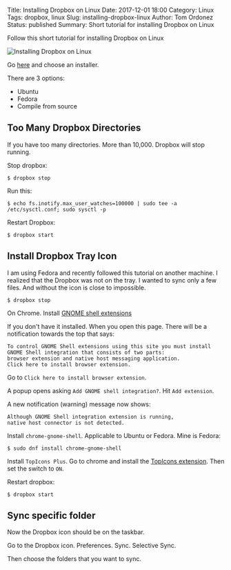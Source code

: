 Title: Installing Dropbox on Linux
Date: 2017-12-01 18:00
Category: Linux
Tags: dropbox, linux
Slug: installing-dropbox-linux
Author: Tom Ordonez
Status: published
Summary: Short tutorial for installing Dropbox on Linux

Follow this short tutorial for installing Dropbox on Linux

![Installing Dropbox on Linux]({filename}/images/installing-dropbox-linux.gif)

Go <a href="https://www.dropbox.com/install-linux" target="_blank">here</a> and choose an installer.

There are 3 options:

* Ubuntu
* Fedora
* Compile from source

## Too Many Dropbox Directories

If you have too many directories. More than 10,000. Dropbox will stop running.

Stop dropbox:

    $ dropbox stop

Run this:

    $ echo fs.inotify.max_user_watches=100000 | sudo tee -a /etc/sysctl.conf; sudo sysctl -p

Restart Dropbox:

    $ dropbox start

## Install Dropbox Tray Icon

I am using Fedora and recently followed this tutorial on another machine. I realized that the Dropbox was not on the tray. I wanted to sync only a few files. And without the icon is close to impossible.

    $ dropbox stop

On Chrome. Install <a href="https://extensions.gnome.org/" target="_blank">GNOME shell extensions</a>

If you don't have it installed. When you open this page. There will be a notification towards the top that says:

    To control GNOME Shell extensions using this site you must install
    GNOME Shell integration that consists of two parts:
    browser extension and native host messaging application.
    Click here to install browser extension.

Go to `Click here to install browser extension`.

A popup opens asking `Add GNOME shell integration?`. Hit `Add extension`.

A new notification (warning) message now shows:

    Although GNOME Shell integration extension is running,
    native host connector is not detected.

Install `chrome-gnome-shell`. Applicable to Ubuntu or Fedora. Mine is Fedora:

    $ sudo dnf install chrome-gnome-shell

Install `TopIcons Plus`. Go to chrome and install the <a href="https://extensions.gnome.org/extension/1031/topicons/" target="_blank">TopIcons extension</a>. Then set the switch to `ON`.

Restart dropbox:

    $ dropbox start

## Sync specific folder

Now the Dropbox icon should be on the taskbar.

Go to the Dropbox icon. Preferences. Sync. Selective Sync.

Then choose the folders that you want to sync.
